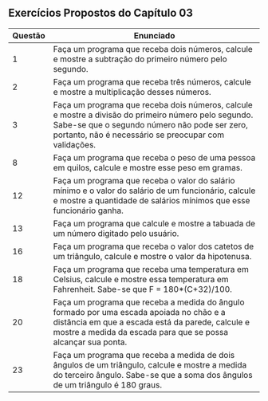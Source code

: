 ## Exercícios Propostos do Capítulo 03

Questão| Enunciado                                    
-- | --
1| Faça um programa que receba dois números, calcule e mostre a subtração do primeiro número pelo segundo.
2| Faça um programa que receba três números, calcule e mostre a multiplicação desses números.
3| Faça um programa que receba dois números, calcule e mostre a divisão do primeiro número pelo segundo. Sabe-se que o segundo número não pode ser zero, portanto, não é necessário se preocupar com validações.
8| Faça um programa que receba o peso de uma pessoa em quilos, calcule e mostre esse peso em gramas.
12| Faça um programa que receba o valor do salário mínimo e o valor do salário de um funcionário, calcule e mostre a quantidade de salários mínimos que esse funcionário ganha.
13| Faça um programa que calcule e mostre a tabuada de um número digitado pelo usuário.
16| Faça um programa que receba o valor dos catetos de um triângulo, calcule e mostre o valor da hipotenusa.
18| Faça um programa que receba uma temperatura em Celsius, calcule e mostre essa temperatura em Fahrenheit. Sabe-se que F = 180*(C+32)/100.
20| Faça um programa que receba a medida do ângulo formado por uma escada apoiada no chão e a distância em que a escada está da parede, calcule e mostre a medida da escada para que se possa alcançar sua ponta.
23| Faça um programa que receba a medida de dois ângulos de um triângulo, calcule e mostre a medida do terceiro ângulo. Sabe-se que a soma dos ângulos de um triângulo é 180 graus.
